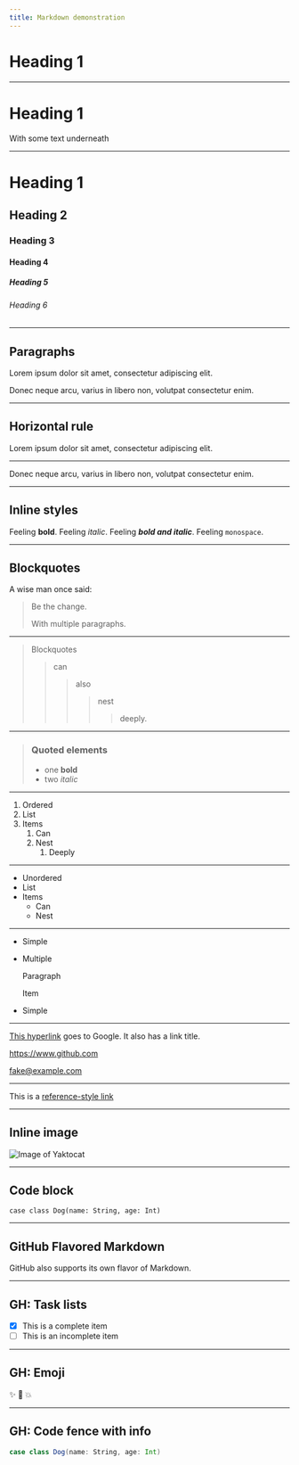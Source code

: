 ```yaml
---
title: Markdown demonstration
---
```


# Heading 1

---

# Heading 1

With some text underneath

---

# Heading 1

## Heading 2

### Heading 3

#### Heading 4

##### Heading 5

###### Heading 6

---

## Paragraphs

Lorem ipsum dolor sit amet, consectetur adipiscing elit.

Donec neque arcu, varius in libero non, volutpat consectetur enim.

---

## Horizontal rule

Lorem ipsum dolor sit amet, consectetur adipiscing elit.

--------------------------------------------------------
Donec neque arcu, varius in libero non, volutpat consectetur enim.

---

## Inline styles

Feeling **bold**. Feeling *italic*. Feeling ***bold and italic***.
Feeling `monospace`.

---

## Blockquotes

A wise man once said:

> Be the change.
>
> With multiple paragraphs.

---

> Blockquotes
>> can
>>> also
>>>> nest
>>>>> deeply.

---

> ### Quoted elements
>
> - one **bold**
> - two *italic*

---

1. Ordered
1. List
1. Items
   1. Can
   1. Nest
      1. Deeply

---

- Unordered
- List
- Items
   - Can
   - Nest

---

- Simple
- Multiple

  Paragraph

  Item
- Simple

---

[This hyperlink](https://google.com "Google link") goes to Google. It
also has a link title.

<https://www.github.com>

<fake@example.com>

---

This is a [reference-style link][1]

[1]: https://www.markdownguide.org/basic-syntax/

---

## Inline image

![Image of Yaktocat](https://octodex.github.com/images/yaktocat.png)

---

## Code block

```
case class Dog(name: String, age: Int)
```

---

## GitHub Flavored Markdown

GitHub also supports its own flavor of Markdown.

---

## GH: Task lists

- [x] This is a complete item
- [ ] This is an incomplete item

---

## GH: Emoji

:sparkles: :camel: :boom:

---

## GH: Code fence with info

```scala
case class Dog(name: String, age: Int)
```
